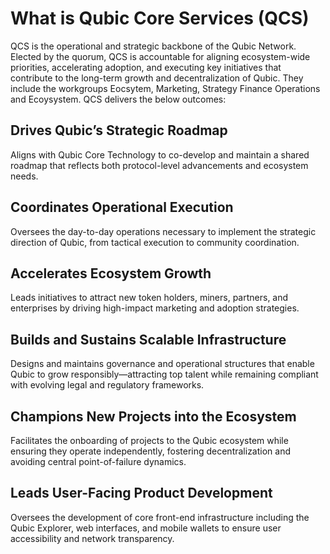 # What is Qubic Core Services (QCS)
QCS is the operational and strategic backbone of the Qubic Network. Elected by the quorum, QCS is accountable for aligning ecosystem-wide priorities, accelerating adoption, and executing key initiatives that contribute to the long-term growth and decentralization of Qubic. They include the workgroups Eocsytem, Marketing, Strategy Finance Operations and Ecoysystem. 
QCS delivers the below outcomes:

## Drives Qubic’s Strategic Roadmap
Aligns with Qubic Core Technology to co-develop and maintain a shared roadmap that reflects both protocol-level advancements and ecosystem needs.

## Coordinates Operational Execution
Oversees the day-to-day operations necessary to implement the strategic direction of Qubic, from tactical execution to community coordination.

## Accelerates Ecosystem Growth
Leads initiatives to attract new token holders, miners, partners, and enterprises by driving high-impact marketing and adoption strategies.

## Builds and Sustains Scalable Infrastructure
Designs and maintains governance and operational structures that enable Qubic to grow responsibly—attracting top talent while remaining compliant with evolving legal and regulatory frameworks.

## Champions New Projects into the Ecosystem
Facilitates the onboarding of projects to the Qubic ecosystem while ensuring they operate independently, fostering decentralization and avoiding central point-of-failure dynamics.

## Leads User-Facing Product Development
Oversees the development of core front-end infrastructure including the Qubic Explorer, web interfaces, and mobile wallets to ensure user accessibility and network transparency.

